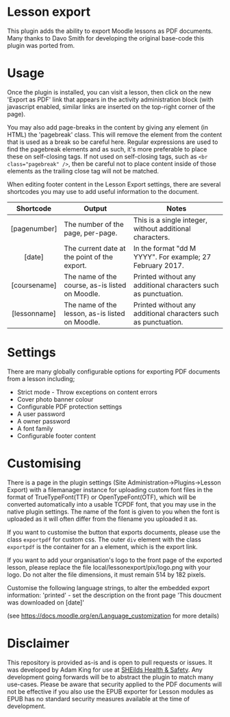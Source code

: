 Lesson export
===========

This plugin adds the ability to export Moodle lessons as PDF documents.
Many thanks to Davo Smith for developing the original base-code this plugin was ported from.

Usage
=====

Once the plugin is installed, you can visit a lesson, then click on the new 'Export as PDF' link that appears
in the activity administration block (with javascript enabled, similar links are inserted on the top-right corner of the page).

You may also add page-breaks in the content by giving any element (in HTML) the 'pagebreak' class. This will remove the element from the content that is used as a break so be careful here. Regular expressions are used to find the pagebreak elements and as such, it's more preferable to place these on self-closing tags. If not used on self-closing tags, such as `<br class="pagebreak" />`, then be careful not to place content inside of those elements as the trailing close tag will not be matched.

When editing footer content in the Lesson Export settings, there are several shortcodes you may use to add useful information to the
document.

|   Shortcode  	| Output                                          	| Notes                                                          	|
|:------------:	|-------------------------------------------------	|----------------------------------------------------------------	|
| [pagenumber] 	| The number of the page, per-page.               	| This is a single integer, without additional characters.       	|
|    [date]    	| The current date at the point of the export.    	| In the format "dd M YYYY". For example; 27 February 2017.      	|
| [coursename] 	| The name of the course, as-is listed on Moodle. 	| Printed without any additional characters such as punctuation. 	|
| [lessonname] 	| The name of the lesson, as-is listed on Moodle. 	| Printed without any additional characters such as punctuation. 	|

Settings
========

There are many globally configurable options for exporting PDF documents from a lesson including;

- Strict mode - Throw exceptions on content errors
- Cover photo banner colour
- Configurable PDF protection settings
- A user password
- A owner password
- A font family
- Configurable footer content

Customising
===========

There is a page in the plugin settings (Site Administration->Plugins->Lesson Export) with a filemanager instance for uploading custom font files in the format of TrueTypeFont(TTF) or OpenTypeFont(OTF), which will be converted automatically into a usable TCPDF font, that you may use in the native plugin settings. The name of the font is given to you when the font is uploaded as it will often differ from the filename you uploaded it as.

If you want to customise the button that exports documents, please use the class `exportpdf` for custom css. The outer `div` element with
the class `exportpdf` is the container for an `a` element, which is the export link.

If you want to add your organisation's logo to the front page of the exported lesson, please replace the file
local/lessonexport/pix/logo.png with your logo. Do not alter the file dimensions, it must remain 514 by 182 pixels.

Customise the following language strings, to alter the embedded export information:
'printed' - set the description on the front page 'This doucment was downloaded on [date]'

(see https://docs.moodle.org/en/Language_customization for more details)

Disclaimer
=======

This repository is provided as-is and is open to pull requests or issues.
It was developed by Adam King for use at [SHEilds Health & Safety](http://sheilds.org/). Any development going forwards will be to abstract
the plugin to match many use-cases. Please be aware that security applied to the PDF documents will not be effective if you also use the
EPUB exporter for Lesson modules as EPUB has no standard security measures available at the time of development.